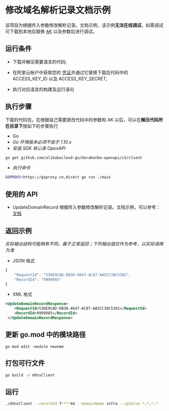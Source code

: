 # 修改域名解析记录文档示例

该项目为根据传入参数修改解析记录。文档示例，该示例**无法在线调试**，如需调试可下载到本地后替换 [AK](https://usercenter.console.aliyun.com/#/manage/ak) 以及参数后进行调试。

## 运行条件

- 下载并解压需要语言的代码;


- 在阿里云帐户中获取您的 [凭证](https://usercenter.console.aliyun.com/#/manage/ak)并通过它替换下载后代码中的 ACCESS_KEY_ID 以及 ACCESS_KEY_SECRET;

- 执行对应语言的构建及运行语句

## 执行步骤

下载的代码包，在根据自己需要更改代码中的参数和 AK 以后，可以在**解压代码所在目录下**按如下的步骤执行

- Go
- *Go 环境版本必须不低于 1.10.x*
- *安装 SDK 核心库 OpenAPI*
```sh
go get github.com/alibabacloud-go/darabonba-openapi/v2/client
```
- *执行命令*
```sh
GOPROXY=https://goproxy.cn,direct go run ./main
```
## 使用的 API

-  UpdateDomainRecord 根据传入参数修改解析记录。文档示例，可以参考：[文档](https://next.api.aliyun.com/document/Alidns/2015-01-09/UpdateDomainRecord)

## 返回示例

*实际输出结构可能稍有不同，属于正常返回；下列输出值仅作为参考，以实际调用为准*


- JSON 格式 
```js
{
    "RequestId": "536E9CAD-DB30-4647-AC87-AA5CC38C5382",
    "RecordId": "9999985"
}
```
- XML 格式 
```xml
<UpdateDomainRecordResponse>
    <RequestId>536E9CAD-DB30-4647-AC87-AA5CC38C5382</RequestId>
    <RecordId>9999985</RecordId>
 </UpdateDomainRecordResponse>
```

## 更新 go.mod 中的模块路径

```
go mod edit -module newnme

```

## 打包可行文件

```sh
go build -o ddnsClient
```
## 运行
```sh
./ddnsClient --recordId 7****44 --domainName infra --ipValue *.*.*.*
```
